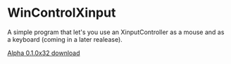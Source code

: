 # WinControlXinput
A simple program that let's you use an XinputController as a mouse and as a keyboard (coming in a later realease).

[Alpha 0.1.0x32 download](https://mega.nz/#!g8JyHCYT!XTK3eO6JUw2eio9mv0iv2NdQtXA0MSd8uffeaACPcgA)
